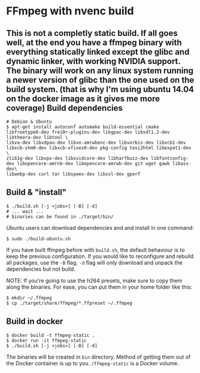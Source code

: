 FFmpeg with nvenc build
===================
This is not a completly static build.
If all goes well, at the end you have a ffmpeg binary with everything statically linked except the glibc and dynamic linker, with working NVIDIA support.
The binary will work on any linux system running a newer version of glibc than the one used on the build system. (that is why I'm using ubuntu 14.04 on the docker image as it gives me more coverage)
Build dependencies
------------------

    # Debian & Ubuntu
    $ apt-get install autoconf automake build-essential cmake libfreetype6-dev frei0r-plugins-dev libgpac-dev libsdl1.2-dev libtheora-dev libtool \
    libva-dev libvdpau-dev libvo-amrwbenc-dev libvorbis-dev libxcb1-dev libxcb-shm0-dev libxcb-xfixes0-dev pkg-config texi2html libexpat1-dev \
    zlib1g-dev libvpx-dev libxvidcore-dev libharfbuzz-dev libfontconfig-dev libopencore-amrnb-dev libopencore-amrwb-dev git wget gawk libass-dev\
    libwebp-dev curl tar libspeex-dev libssl-dev gperf

Build & "install"
-----------------

    $ ./build.sh [-j <jobs>] [-B] [-d]
    # ... wait ...
    # binaries can be found in ./target/bin/

Ubuntu users can download dependencies and and install in one command:

    $ sudo ./build-ubuntu.sh

If you have built ffmpeg before with `build.sh`, the default behaviour is to keep the previous configuration. If you would like to reconfigure and rebuild all packages, use the `-B` flag. `-d` flag will only download and unpack the dependencies but not build.

NOTE: If you're going to use the h264 presets, make sure to copy them along the binaries. For ease, you can put them in your home folder like this:

    $ mkdir ~/.ffmpeg
    $ cp ./target/share/ffmpeg/*.ffpreset ~/.ffmpeg


Build in docker
---------------

    $ docker build -t ffmpeg-static .
    $ docker run -it ffmpeg-static
    $ ./build.sh [-j <jobs>] [-B] [-d]

The binaries will be created in `bin` directory.
Method of getting them out of the Docker container is up to you.
`/ffmpeg-static` is a Docker volume.
